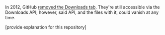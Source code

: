 In 2012, GitHub [removed the Downloads tab](https://github.blog/2012-12-12-goodbye-uploads/). They're still accessible via the Downloads API; however, said API, and the files with it, could vanish at any time.

[provide explanation for this repository]

